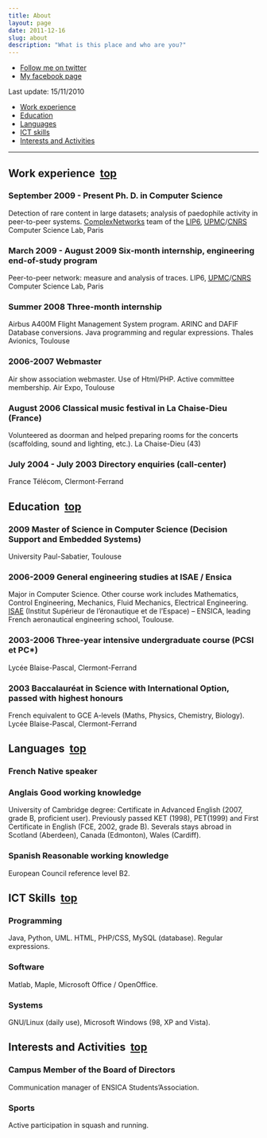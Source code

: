 ```yaml
---
title: About
layout: page
date: 2011-12-16
slug: about
description: "What is this place and who are you?"
---
```


<ul id="abouttext">
  <li><a href="http://www.twitter.com/fournier_r">Follow me on twitter</a></li>
  <li><a href="http://www.facebook.com/raphael.fournier">My facebook page</a></li>
</ul>


Last update: 15/11/2010
<a name="top">
<ul class="sections">
<li><a href="#exp">Work experience</a></li>
<li><a href="#edu">Education</a></li>
<li><a href="#lang">Languages</a></li>
<li><a href="#ict">ICT skills</a></li>
<li><a href="#hobbies">Interests and Activities</a></li>
</ul>
<hr/>
<h2 class="annee"><a name="exp"></a>Work experience<span class="backtotop"><span class="mask">&nbsp;</span>
<a href="#top">top</a>
</span></h2>
 
<div class="cours">
<h3 class="intitule"><span class="niveau">September 2009 - Present</span><span class="mask">&nbsp;</span>Ph. D. in Computer Science</h3>
<p class="contenu">
Detection of rare content in large datasets; analysis of paedophile activity in peer-to-peer systems.
<span class="lieu"><a href="http://www.complexnetworks.fr">ComplexNetworks</a> team of the <a href="http://www.lip6.fr">LIP6</a>, <a href="http://www.upmc.fr"><acronym title="University Pierre and Marie Curie">UPMC</acronym></a>/<a href="http://www.cnrs.fr"><acronym title="National Center for Scientific Research">CNRS</acronym></a> Computer Science Lab, Paris</span>
</p> </div>

<div class="cours">
<h3 class="intitule">
<span class="niveau">March 2009 - August 2009</span><span class="mask">&nbsp;</span>Six-month internship, engineering end-of-study program</h3> 
<p class="contenu">
Peer-to-peer network: measure and analysis of traces.
<span class="lieu">LIP6, <a href="http://www.upmc.fr"><acronym title="University Pierre and Marie Curie">UPMC</acronym></a>/<a href="http://www.cnrs.fr"><acronym title="National Center for Scientific Research">CNRS</acronym></a> Computer Science Lab, Paris</span>
</p> </div>

<div class="cours">
<h3 class="intitule"><span class="niveau">Summer 2008</span><span class="mask">&nbsp;</span>Three-month internship</h3>
<p class="contenu">  Airbus A400M Flight Management System program. ARINC and DAFIF Database 
conversions. Java programming and regular expressions.
<span class="lieu">Thales Avionics, Toulouse</span>
</p> </div> 

<div class="cours">
<h3 class="intitule"><span class="niveau">2006-2007</span><span class="mask">&nbsp;</span>Webmaster</h3>
<p class="contenu">
Air show association webmaster. Use of Html/PHP. Active committee membership.
<span class="lieu">Air Expo, Toulouse</span>
</p> </div>

<div class="cours">
<h3 class="intitule"><span class="niveau">August 2006</span><span class="mask">&nbsp;</span>Classical music festival in La Chaise-Dieu (France)</h3>
<p class="contenu">
Volunteered as doorman and helped preparing rooms for the concerts (scaffolding, sound and lighting, etc.).
<span class="lieu">La Chaise-Dieu (43)</span>
</p> </div>

<div class="cours">
<h3 class="intitule"><span class="niveau">July 2004 - July 2003</span><span class="mask">&nbsp;</span>Directory enquiries (call-center)</h3>
<p class="contenu">
<span class="lieu">France Télécom, Clermont-Ferrand</span> 
</p> </div>

<h2 class="annee"><a name="edu"></a>Education<span class="backtotop"><span class="mask">&nbsp;</span>
<a href="#top">top</a>
</span></h2>

<div class="cours">
<h3 class="intitule"><span class="niveau">2009</span><span class="mask">&nbsp;</span>Master of Science in Computer Science (Decision Support and Embedded Systems)</h3>
<span class="lieu">University Paul-Sabatier, Toulouse</span> 
</p> </div>

<div class="cours">
<h3 class="intitule"><span class="niveau">2006-2009</span><span class="mask">&nbsp;</span>General engineering studies at ISAE / Ensica</h3> 
<p class="contenu">
Major in Computer Science. Other course work includes Mathematics, Control Engineering, Mechanics, Fluid Mechanics, Electrical Engineering.
<span class="lieu"><a href="http://www.isae.fr">ISAE</a> (Institut Sup&eacute;rieur de l’&eacute;ronautique et de l’Espace) – ENSICA, leading French aeronautical engineering school, Toulouse.</span>
</p> </div>

<div class="cours">
<h3 class="intitule"><span class="niveau">2003-2006</span><span class="mask">&nbsp;</span>Three-year intensive undergraduate course (PCSI et PC*)</h3>
<p class="contenu"> 
<span class="lieu"> Lyc&eacute;e Blaise-Pascal, Clermont-Ferrand </span>
</p> </div>

<div class="cours">
<h3 class="intitule"><span class="niveau">2003</span><span class="mask">&nbsp;</span>Baccalaur&eacute;at in Science with International Option, passed with highest honours</h3>
<p class="contenu"> 
French equivalent to GCE A-levels (Maths, Physics, Chemistry, Biology).
<span class="lieu"> Lyc&eacute;e Blaise-Pascal, Clermont-Ferrand </span>
</p> </div>

<h2 class="annee"><a name="lang"></a>Languages<span class="backtotop"><span class="mask">&nbsp;</span>
<a href="#top">top</a>
</span></h2>
 
<div class="cours">
<h3 class="intitule"><span class="niveau">French</span><span class="mask">&nbsp;</span>Native speaker</h3>
<p class="contenu">
</p> </div>

<div class="cours">
<h3 class="intitule"><span class="niveau">Anglais</span><span class="mask">&nbsp;</span>Good working knowledge</h3>
<p class="contenu">
University of Cambridge degree: Certificate in Advanced English (2007, grade B, 
proficient user). Previously passed KET (1998), PET(1999) and First Certificate 
in English (FCE, 2002, grade B). Severals stays abroad in Scotland (Aberdeen), 
Canada (Edmonton), Wales (Cardiff).
</p> </div>

<div class="cours">
<h3 class="intitule"><span class="niveau">Spanish</span><span class="mask">&nbsp;</span>Reasonable working knowledge</h3> 
<p class="contenu">European Council reference level B2.
</p> </div>

<h2 class="annee"><a name="ict"></a>ICT Skills<span class="backtotop"><span class="mask">&nbsp;</span>
<a href="#top">top</a>
</span></h2>
 
<div class="cours">
<h3 class="intitule"><span class="niveau">Programming</span><span class="mask">&nbsp;</span></h3>
<p class="contenu">
Java, Python, UML. HTML, PHP/CSS, MySQL (database). Regular expressions.
</p> </div>

<div class="cours">
<h3 class="intitule"><span class="niveau">Software</span><span class="mask">&nbsp;</span></h3>
<p class="contenu">
Matlab, Maple, Microsoft Office / OpenOffice.
</p> </div>

<div class="cours">
<h3 class="intitule"><span class="niveau">Systems</span><span class="mask">&nbsp;</span></h3>
<p class="contenu">
GNU/Linux (daily use), Microsoft Windows (98, XP and Vista).
</p> </div>

<h2 class="annee"><a name="hobbies"></a>Interests and Activities<span class="backtotop"><span class="mask">&nbsp;</span>
<a href="#top">top</a>
</span></h2>
 
<div class="cours">
<h3 class="intitule"><span class="niveau">Campus</span><span class="mask">&nbsp;</span>Member of the Board of Directors</h3>
<p class="contenu"> Communication manager of ENSICA Students’Association.
</p> </div>

<div class="cours">
<h3 class="intitule"><span class="niveau">Sports</span><span class="mask">&nbsp;</span></h3>
<p class="contenu">Active participation in squash and running.
</p> </div>
</div>
